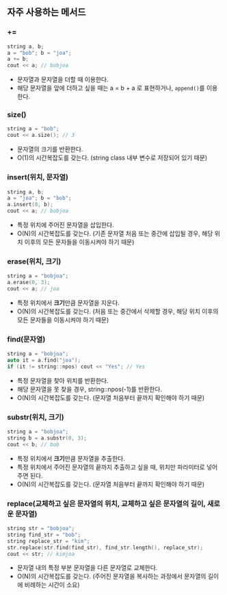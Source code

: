 ## 자주 사용하는 메서드

### +=

```c++
string a, b;
a = "bob"; b = "joa";
a += b;
cout << a; // bobjoa
```

* 문자열과 문자열을 더할 때 이용한다.
* 해당 문자열을 앞에 더하고 싶을 때는 a = b + a 로 표현하거나, ``append()``를 이용한다.

### size()

```c++
string a = "bob";
cout << a.size(); // 3
```

* 문자열의 크기를 반환한다.
* O(1)의 시간복잡도를 갖는다. (string class 내부 변수로 저장되어 있기 때문)

### insert(위치, 문자열)

```c++
string a, b;
a = "joa"; b = "bob";
a.insert(0, b);
cout << a; // bobjoa
```

* 특정 위치에 주어진 문자열을 삽입한다.
* O(N)의 시간복잡도를 갖는다. (기존 문자열 처음 또는 중간에 삽입될 경우,  해당 위치 이후의 모든 문자들을 이동시켜야 하기 때문)

### erase(위치, 크기)

```c++
string a = "bobjoa";
a.erase(0, 3);
cout << a; // joa
```

* 특정 위치에서 **크기**만큼 문자열을 지운다.
* O(N)의 시간복잡도를 갖는다. (처음 또는 중간에서 삭제할 경우,  해당 위치 이후의 모든 문자들을 이동시켜야 하기 때문)

### find(문자열)

```c++
string a = "bobjoa";
auto it = a.find("joa");
if (it != string::npos) cout << "Yes"; // Yes
```

* 특정 문자열을 찾아 위치를 반환한다.
* 해당 문자열을 못 찾을 경우, string::npos(-1)를 반환한다.
* O(N)의 시간복잡도를 갖는다. (문자열 처음부터 끝까지 확인해야 하기 때문)

### substr(위치, 크기)

```c++
string a = "bobjoa";
string b = a.substr(0, 3);
cout << b; // bob
```

* 특정 위치에서 **크기**만큼 문자열을 추출한다.
* 특정 위치에서 주어진 문자열의 끝까지 추출하고 싶을 때, 위치만 파라미터로 넣어주면 된다.
* O(N)의 시간복잡도를 갖는다. (문자열 처음부터 끝까지 확인해야 하기 때문)

### replace(교체하고 싶은 문자열의 위치, 교체하고 싶은 문자열의 길이, 새로운 문자열)

```c++
string str = "bobjoa";
string find_str = "bob";
string replace_str = "kim";
str.replace(str.find(find_str), find_str.length(), replace_str);
cout << str; // kimjoa
```

* 문자열 내의 특정 부분 문자열을 다른 문자열로 교체한다.
* O(N)의 시간복잡도를 갖는다. (주어진 문자열을 복사하는 과정에서 문자열의 길이에 비례하는 시간이 소요)
